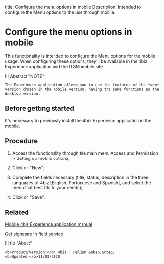 title: Configure the menu options in mobile
Description: Intended to configure the Menu options to the use through mobile.
# Configure the menu options in mobile

This functionality is intended to configure the Menu options for the mobile usage. When configuring these options, they'll be available in the 4biz Experience application and the ITSM mobile site

!!! Abstract "NOTE"

    The Experience application allows you to use the features of the *web* 
    version chosen in the mobile version, having the same functions as the 
    desktop version.

Before getting started
--------------------------

It's necessary to previously install the 4biz Experience application in
the mobile.

Procedure
-------------

1.  Access the functionality through the main menu Access and Permission \>
    Setting up mobile options;

2.  Click on "New";

3.  Complete the fields necessary (title, status, description in the three
    languages of 4biz [English, Portuguese and Spanish], and select the menu
    that best fits to your needs);

4.  Click on "Save".



Related
-------

[Mobile 4biz Experience application manual](/en-us/4biz-helium/additional-features/mobile-and-field-service/apps/4biz-app.html)

[Get signature in field service](/en-us/4biz-helium/additional-features/mobile-and-field-service/use/get-signature-in-attendance.html)


!!! tip "About"

    <b>Product/Version:</b> 4biz | Helium &nbsp;&nbsp;
    <b>Updated:</b>11/03/2020
